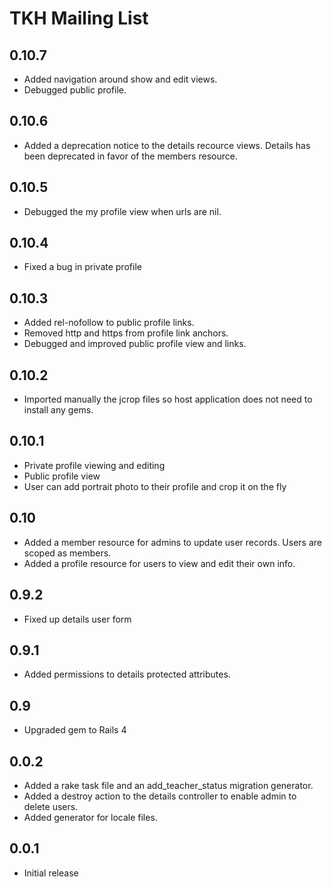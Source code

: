 # TKH Mailing List



## 0.10.7

* Added navigation around show and edit views.
* Debugged public profile.


## 0.10.6

* Added a deprecation notice to the details recource views. Details has been deprecated in favor of the members resource.


## 0.10.5

* Debugged the my profile view when urls are nil.


## 0.10.4

* Fixed a bug in private profile


## 0.10.3

* Added rel-nofollow to public profile links.
* Removed http and https from profile link anchors.
* Debugged and improved public profile view and links.


## 0.10.2

* Imported manually the jcrop files so host application does not need to install any gems.


## 0.10.1

* Private profile viewing and editing
* Public profile view
* User can add portrait photo to their profile and crop it on the fly


## 0.10

* Added a member resource for admins to update user records. Users are scoped as members.
* Added a profile resource for users to view and edit their own info.


## 0.9.2

* Fixed up details user form


## 0.9.1

* Added permissions to details protected attributes.


## 0.9

* Upgraded gem to Rails 4


## 0.0.2

* Added a rake task file and an add_teacher_status migration generator.
* Added a destroy action to the details controller to enable admin to delete users.
* Added generator for locale files.


## 0.0.1

* Initial release
